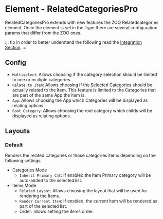 # Element - RelatedCategoriesPro

RelatedCategoriesPro extends with new features the ZOO Relatedcategories element. Once the element is set in the Type there are several configuration params that differ from the ZOO ones.

::: tip
In order to better understand the following read the [Integration Section](./integration.html).
:::

## Config

- `Multiselect`: Allows choosing if the category selection should be limited to one or multiple categories.
- `Relate to Item`: Allows choosing if the Selected Categories should be actually related to the Item. This feature is limited to the Categories that are part of the same App the Item is.
- `App`: Allows choosing the App which Categories will be displayed as relating options.
- `Root Category`: Allows choosing the root category which childs will be displayed as relating options.

## Layouts

### Default

Renders the related categories or those categories items depending on the following settings.

- Categories Mode
  - `Inherit Primary Cat`: If enabled the Item Primary category will be auto-added to the selected list.
- Items Mode
  - `Related Layout`: Allows choosing the layout that will be used for rendering the Items.
  - `Render Current Item`: If enabled, the current Item will be rendered as part of the selected list.
  - Order: allows setting the items order.
